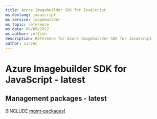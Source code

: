 ```yaml
---
title: Azure Imagebuilder SDK for JavaScript
ms.devlang: javascript
ms.service: imagebuilder
ms.topic: reference
ms.data: 08/09/2022
ms.author: jeffish
description: Reference for Azure Imagebuilder SDK for JavaScript
author: xirzec
---
```

# Azure Imagebuilder SDK for JavaScript - latest

## Management packages - latest
[!INCLUDE [mgmt-packages](imagebuilder-mgmt-index.md)]